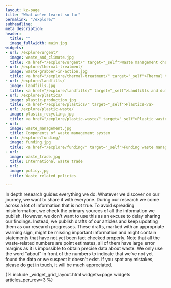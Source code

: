 ```yaml
---
layout: kz-page
title: "What we've learnt so far"
permalink: "/explore/"
subheadline: 
meta_description:
header:
  title: ""
  image_fullwidth: main.jpg
widgets:
- url: /explore/urgent/
  image: waste_and_climate.jpg
  title: <a href="/explore/urgent/" target="_self">Waste management challenges are urgent</a>
- url: /explore/thermal-treatment/
  image: waste-grabber-in-action.jpg
  title: <a href="/explore/thermal-treatment/" target="_self">Thermal treatment of waste</a> 
- url: /explore/landfills/
  image: landfills.jpg
  title: <a href="/explore/landfills/" target="_self">Landfills and dumpsites</a>
- url: /explore/plastics/
  image: plastic-production.jpg
  title: <a href="/explore/plastics/" target="_self">Plastics</a>
- url: /explore/plastic-waste/
  image: plastic_recycling.jpg
  title: <a href="/explore/plastic-waste/" target="_self">Plastic waste</a>
- url:
  image: waste_management.jpg
  title: Components of waste management system
- url: /explore/funding/
  image: funding.jpg
  title: <a href="/explore/funding/" target="_self">Funding waste management projects</a>
- url:
  image: waste_trade.jpg
  title: International waste trade
- url:
  image: policy.jpg
  title: Waste related policies

---
```


In depth research guides everything we do.
Whatever we discover on our journey, we want to share it with everyone.
During our research we come across a lot of information that is not true.
To avoid spreading misinformation, we check the primary sources of all the information we publish.
However, we don't want to use this as an excuse to delay sharing our findings.
Instead, we publish drafts of our articles and keep updating them as our research progresses. 
These drafts, marked with an appropriate warning sign, might be missing important information and might contain statements that have not yet been fact checked properly.
Note that all the waste-related numbers are point estimates, all of them have large error margins as it is impossible to obtain precise data about waste. 
We only use the word "about" in front of the numbers to indicate that we've not yet found the data or we suspect it doesn't exist. 
If you spot any mistakes, please do <a href="mailto:hello@samudra.world" target="_blank">get in touch</a>, it will be much appreciated.

{% include _widget_grid_layout.html widgets=page.widgets articles_per_row=3 %}
